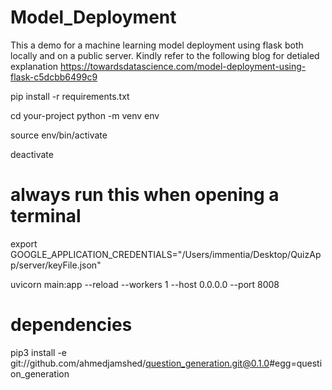 # Model_Deployment

This a demo for a machine learning model deployment using flask both locally and on a public server.
Kindly refer to the following blog for detialed explanation
https://towardsdatascience.com/model-deployment-using-flask-c5dcbb6499c9

pip install -r requirements.txt

cd your-project
python -m venv env

source env/bin/activate

deactivate

# always run this when opening a terminal

export GOOGLE_APPLICATION_CREDENTIALS="/Users/immentia/Desktop/QuizApp/server/keyFile.json"

uvicorn main:app --reload --workers 1 --host 0.0.0.0 --port 8008

# dependencies

pip3 install -e git://github.com/ahmedjamshed/question_generation.git@0.1.0#egg=question_generation
